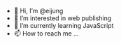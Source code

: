 - 👋 Hi, I’m @eijung
- 👀 I’m interested in web publishing
- 🌱 I’m currently learning JavaScript
- 📫 How to reach me ...

<!---
eijung/eijung is a ✨ special ✨ repository because its `README.md` (this file) appears on your GitHub profile.
You can click the Preview link to take a look at your changes.
--->
